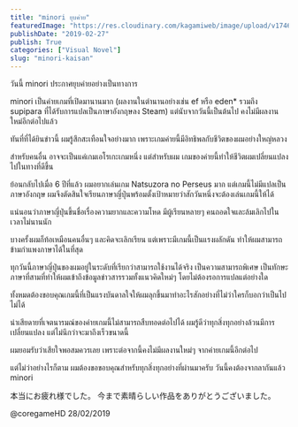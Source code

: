 ```yaml
---
title: "minori ยุบค่าย"
featuredImage: "https://res.cloudinary.com/kagamiweb/image/upload/v1746804798/blog.coregamehd.com/minori-kaisan.jpg"
publishDate: "2019-02-27"
publish: True
categories: ["Visual Novel"]
slug: "minori-kaisan"
---
```



วันนี้ minori ประกาศยุบค่ายอย่างเป็นทางการ

minori เป็นค่ายเกมที่เปิดมานานมาก (ผลงานในตำนานอย่างเช่น ef หรือ eden* รวมถึง supipara ที่ได้รับการแปลเป็นภาษาอังกฤษลง Steam) แต่นับจากวันนี้เป็นต้นไป คงไม่มีผลงานใหม่อีกต่อไปแล้ว

ทันที่ที่ได้ยินข่าวนี้ ผมรู้สึกสะเทือนใจอย่างมาก เพราะเกมค่ายนี้มีอิทธิพลกับชีวิตของผมอย่างใหญ่หลวง

สำหรับคนอื่น อาจจะเป็นแค่เกมเอโรเกะเกมหนึ่ง แต่สำหรับผม เกมของค่ายนี้ทำให้ชีวิตผมเปลี่ยนแปลงไปในทางที่ดีขึ้น

ย้อนกลับไปเมื่อ 6 ปีที่แล้ว ผมอยากเล่นเกม Natsuzora no Perseus มาก แต่เกมนี้ไม่มีแปลเป็นภาษาอังกฤษ ผมจึงตัดสินใจเรียนภาษาญี่ปุ่นพร้อมตั้งเป้าหมายว่าสักวันหนึ่งจะต้องเล่นเกมนี้ให้ได้

แน่นอนว่าภาษาญี่ปุ่นขึ้นชื่อเรื่องความยากและความโหด มีผู้เรียนหลายๆ คนถอดใจและล้มเลิกไปในเวลาไม่นานนัก

บางครั้งผมก็ท้อเหมือนคนอื่นๆ และคิดจะเลิกเรียน แต่เพราะมีเกมนี้เป็นแรงผลักดัน ทำให้ผมสามารถข้ามกำแพงภาษาได้ในที่สุด

ทุกวันนี้ภาษาญี่ปุ่นของผมอยู่ในระดับที่เรียกว่าสามารถใช้งานได้จริง เป็นความสามารถพิเศษ เป็นทักษะภาษาที่สามที่ทำให้ผมเข้าถึงข้อมูลข่าวสารรวมทั้งแนวคิดใหม่ๆ โดยไม่ต้องรอการแปลแต่อย่างใด

ทั้งหมดต้องขอบคุณเกมนี้ที่เป็นแรงบันดาลใจให้ผมลุกขึ้นมาทำอะไรสักอย่างที่ไม่ว่าใครก็บอกว่าเป็นไปไม่ได้

น่าเสียดายที่เจตนารมณ์ของค่ายเกมนี้ไม่สามารถสืบทอดต่อไปได้ ผมรู้ดีว่าทุกสิ่งทุกอย่างล้วนมีการเปลี่ยนแปลง แต่ไม่นึกว่าจะมาถึงเร็วขนาดนี้

ผมยอมรับว่าเสียใจพอสมควรเลย เพราะต่อจากนี้คงไม่มีผลงานใหม่ๆ จากค่ายเกมนี้อีกต่อไป

แต่ไม่ว่าอย่างไรก็ตาม ผมต้องขอขอบคุณสำหรับทุกสิ่งทุกอย่างที่ผ่านมาครับ
วันนี้คงต้องจากลากันแล้ว minori

本当にお疲れ様でした。
今まで素晴らしい作品をありがとうございました。

@coregameHD
28/02/2019